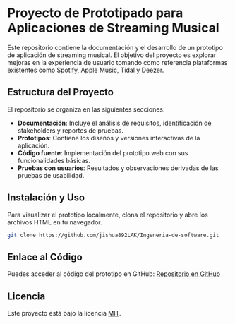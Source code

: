 # Proyecto de Prototipado para Aplicaciones de Streaming Musical

Este repositorio contiene la documentación y el desarrollo de un prototipo de aplicación de streaming musical. El objetivo del proyecto es explorar mejoras en la experiencia de usuario tomando como referencia plataformas existentes como Spotify, Apple Music, Tidal y Deezer.

## Estructura del Proyecto
El repositorio se organiza en las siguientes secciones:

- **Documentación**: Incluye el análisis de requisitos, identificación de stakeholders y reportes de pruebas.
- **Prototipos**: Contiene los diseños y versiones interactivas de la aplicación.
- **Código fuente**: Implementación del prototipo web con sus funcionalidades básicas.
- **Pruebas con usuarios**: Resultados y observaciones derivadas de las pruebas de usabilidad.

## Instalación y Uso
Para visualizar el prototipo localmente, clona el repositorio y abre los archivos HTML en tu navegador.
```sh
git clone https://github.com/jishua892LAK/Ingeneria-de-software.git
```

## Enlace al Código
Puedes acceder al código del prototipo en GitHub:
[Repositorio en GitHub](https://github.com/jishua892LAK/Ingeneria-de-software/tree/main)

## Licencia
Este proyecto está bajo la licencia [MIT](LICENSE).
